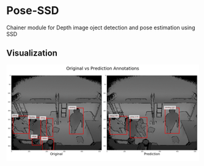 # Pose-SSD
Chainer module for Depth image oject detection and pose estimation using SSD

## Visualization
![sample visualizayion](result/compare.gif)